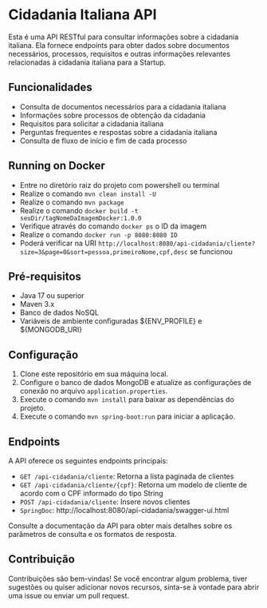 # Cidadania Italiana API

Esta é uma API RESTful para consultar informações sobre a cidadania italiana. Ela fornece endpoints para obter dados sobre documentos necessários, processos, requisitos e outras informações relevantes relacionadas à cidadania italiana para a Startup.

## Funcionalidades

- Consulta de documentos necessários para a cidadania italiana
- Informações sobre processos de obtenção da cidadania
- Requisitos para solicitar a cidadania italiana
- Perguntas frequentes e respostas sobre a cidadania italiana
- Consulta de fluxo de início e fim de cada processo

## Running on Docker
- Entre no diretório raiz do projeto com powershell ou terminal
- Realize o comando `mvn clean install -U`
- Realize o comando `mvn package`
- Realize o comando `docker build -t seuDir/tagNomeDaImagemDocker:1.0.0`
- Verifique através do comando `docker ps` o ID da imagem
- Realize o comando `docker run -p 8080:8080 ID`
- Poderá verificar na URI `http://localhost:8080/api-cidadania/cliente?size=3&page=0&sort=pessoa,primeiroNome,cpf,desc` se funcionou

## Pré-requisitos

- Java 17 ou superior
- Maven 3.x
- Banco de dados NoSQL
- Variáveis de ambiente configuradas ${ENV_PROFILE} e ${MONGODB_URI} 

## Configuração

1. Clone este repositório em sua máquina local.
2. Configure o banco de dados MongoDB e atualize as configurações de conexão no arquivo `application.properties`.
3. Execute o comando `mvn install` para baixar as dependências do projeto.
4. Execute o comando `mvn spring-boot:run` para iniciar a aplicação.

## Endpoints

A API oferece os seguintes endpoints principais:

- `GET /api-cidadania/cliente`: Retorna a lista paginada de clientes
- `GET /api-cidadania/cliente/{cpf}`: Retorna um modelo de cliente de acordo com o CPF informado do tipo String
- `POST /api-cidadania/cliente`: Insere novos clientes 
- `SpringDoc`: http://localhost:8080/api-cidadania/swagger-ui.html

Consulte a documentação da API para obter mais detalhes sobre os parâmetros de consulta e os formatos de resposta.

## Contribuição

Contribuições são bem-vindas! Se você encontrar algum problema, tiver sugestões ou quiser adicionar novos recursos, sinta-se à vontade para abrir uma issue ou enviar um pull request.


